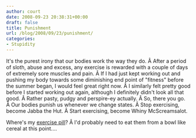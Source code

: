 ```yaml
---
author: court
date: 2008-09-23 20:38:31+00:00
draft: false
title: Punishment
url: /blog/2008/09/23/punishment/
categories:
- Stupidity
---
```


It's the purest irony that our bodies work the way they do. Â After a period of sloth, abuse and excess, any exercise is rewarded with a couple of days of extremely sore muscles and pain. Â If I had just kept working out and pushing my body towards some diminishing end point of "fitness" before the summer began, I would feel great right now. Â I similarly felt pretty good before I started working out again, although I definitely didn't look all that good. Â Rather pasty, pudgy and perspire-ey actually. Â So, there you go. Â Our bodies punish us whenever we change states. Â Stop exercising, become Jabba the Hut. Â Start exercising, become Whiny McScreamsalot.

Where's my [exercise pill](http://www.msnbc.msn.com/id/25949447/)? Â I'd probably need to eat them from a bowl like cereal at this point....
